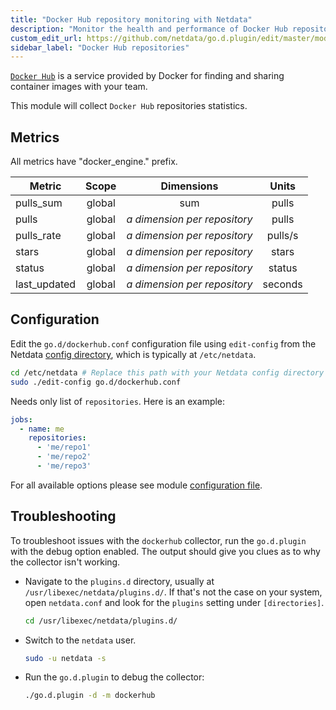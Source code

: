 ```yaml
---
title: "Docker Hub repository monitoring with Netdata"
description: "Monitor the health and performance of Docker Hub repositories with zero configuration, per-second metric granularity, and interactive visualizations."
custom_edit_url: https://github.com/netdata/go.d.plugin/edit/master/modules/dockerhub/README.md
sidebar_label: "Docker Hub repositories"
---
```




[`Docker Hub`](https://docs.docker.com/docker-hub/) is a service provided by Docker for finding and sharing container
images with your team.

This module will collect `Docker Hub` repositories statistics.

## Metrics

All metrics have "docker_engine." prefix.

| Metric       | Scope  |            Dimensions             |  Units  |
|--------------|:------:|:---------------------------------:|:-------:|
| pulls_sum    | global |                sum                |  pulls  |
| pulls        | global | <i>a dimension per repository</i> |  pulls  |
| pulls_rate   | global | <i>a dimension per repository</i> | pulls/s |
| stars        | global | <i>a dimension per repository</i> |  stars  |
| status       | global | <i>a dimension per repository</i> | status  |
| last_updated | global | <i>a dimension per repository</i> | seconds |

## Configuration

Edit the `go.d/dockerhub.conf` configuration file using `edit-config` from the
Netdata [config directory](/docs/configure/nodes), which is typically at `/etc/netdata`.

```bash
cd /etc/netdata # Replace this path with your Netdata config directory
sudo ./edit-config go.d/dockerhub.conf
```

Needs only list of `repositories`. Here is an example:

```yaml
jobs:
  - name: me
    repositories:
      - 'me/repo1'
      - 'me/repo2'
      - 'me/repo3' 
```

For all available options please see
module [configuration file](https://github.com/netdata/go.d.plugin/blob/master/config/go.d/dockerhub.conf).

## Troubleshooting

To troubleshoot issues with the `dockerhub` collector, run the `go.d.plugin` with the debug option enabled. The output
should give you clues as to why the collector isn't working.

- Navigate to the `plugins.d` directory, usually at `/usr/libexec/netdata/plugins.d/`. If that's not the case on
  your system, open `netdata.conf` and look for the `plugins` setting under `[directories]`.

  ```bash
  cd /usr/libexec/netdata/plugins.d/
  ```

- Switch to the `netdata` user.

  ```bash
  sudo -u netdata -s
  ```

- Run the `go.d.plugin` to debug the collector:

  ```bash
  ./go.d.plugin -d -m dockerhub
  ```

